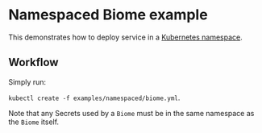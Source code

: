 # Namespaced Biome example

This demonstrates how to deploy service in a [Kubernetes namespace](https://kubernetes.io/docs/concepts/overview/working-with-objects/namespaces/).

## Workflow

Simply run:

 `kubectl create -f examples/namespaced/biome.yml`.

Note that any Secrets used by a `Biome` must be in the same namespace as the `Biome` itself.
